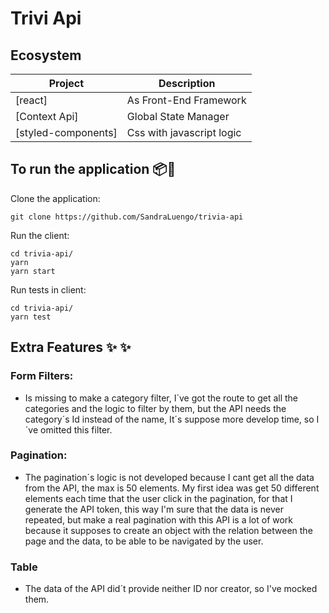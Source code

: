 # Trivi Api 

## Ecosystem

| Project | Description |
|---------|-------------|
| [react]               | As Front-End Framework |
| [Context Api]               |Global State Manager |
| [styled-components]        |Css with javascript logic|


## To run the application 📦🚀

Clone the application:
````
git clone https://github.com/SandraLuengo/trivia-api
````

Run the client:
````
cd trivia-api/
yarn 
yarn start
````

Run tests in client:
`````
cd trivia-api/
yarn test
`````

## Extra Features ✨ ✨ 

 ### Form Filters:
 - Is missing to make a category filter, I´ve got the route to get all the categories and the logic to filter by them, but the API needs the category´s Id instead of the name, It´s suppose more develop time, so I´ve omitted  this filter.
 
 ### Pagination:
- The pagination´s logic is not developed because I cant get all the data from the API, the max is 50 elements. My first idea was get 50 different elements each time that the user click in the pagination, for that I generate the API token, this way I'm sure that the data is never repeated, but make a real pagination with this API is a lot of work because it supposes to create an object with the relation between the page and the data, to be able to be navigated by the user.

### Table

- The data of the API did´t provide neither ID nor creator, so I've mocked them.

